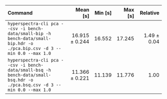 | Command | Mean [s] | Min [s] | Max [s] | Relative |
|:---|---:|---:|---:|---:|
| `hyperspectra-cli pca --csv -i bench-data/small-bip -h bench-data/small-bip.hdr -o ./pca.bip.csv -d 3 --min 0.0 --max 1.0` | 16.915 ± 0.244 | 16.552 | 17.245 | 1.49 ± 0.04 |
| `hyperspectra-cli pca --csv -i bench-data/small-bsq -h bench-data/small-bsq.hdr -o ./pca.bsq.csv -d 3 --min 0.0 --max 1.0` | 11.366 ± 0.221 | 11.139 | 11.776 | 1.00 |
